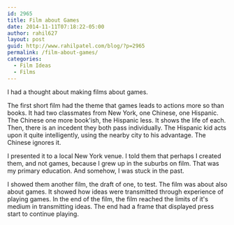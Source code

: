 ```yaml
---
id: 2965
title: Film about Games
date: 2014-11-11T07:18:22-05:00
author: rahil627
layout: post
guid: http://www.rahilpatel.com/blog/?p=2965
permalink: /film-about-games/
categories:
  - Film Ideas
  - Films
---
```

I had a thought about making films about games.

The first short film had the theme that games leads to actions more so than books. It had two classmates from New York, one Chinese, one Hispanic. The Chinese one more book'ish, the Hispanic less. It shows the life of each. Then, there is an incedent they both pass individually. The Hispanic kid acts upon it quite intelligently, using the nearby city to his advantage. The Chinese ignores it.

I presented it to a local New York venue. I told them that perhaps I created them, and not games, because I grew up in the suburbs on film. That was my primary education. And somehow, I was stuck in the past.

I showed them another film, the draft of one, to test. The film was about also about games. It showed how ideas were transmitted through experience of playing games. In the end of the film, the film reached the limits of it's medium in transmitting ideas. The end had a frame that displayed press start to continue playing.